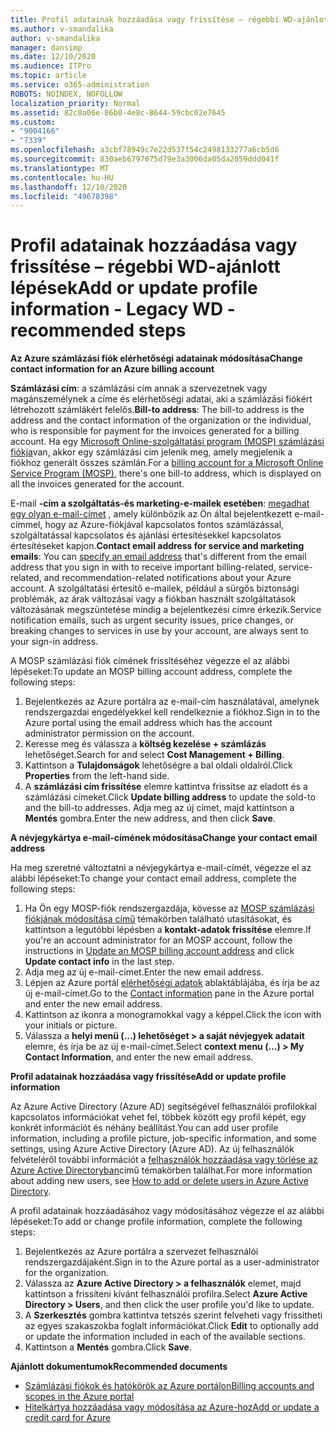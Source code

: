 ```yaml
---
title: Profil adatainak hozzáadása vagy frissítése – régebbi WD-ajánlott lépések
ms.author: v-smandalika
author: v-smandalika
manager: dansimp
ms.date: 12/10/2020
ms.audience: ITPro
ms.topic: article
ms.service: o365-administration
ROBOTS: NOINDEX, NOFOLLOW
localization_priority: Normal
ms.assetid: 82c0a06e-86b0-4e8c-8644-59cbc02e7645
ms.custom:
- "9004166"
- "7339"
ms.openlocfilehash: a3cbf78949c7e22d537f54c2498133277a6cb5d6
ms.sourcegitcommit: 830aeb6797075d79e3a3006da05da2059ddd041f
ms.translationtype: MT
ms.contentlocale: hu-HU
ms.lasthandoff: 12/10/2020
ms.locfileid: "49678398"
---
```

# <a name="add-or-update-profile-information---legacy-wd---recommended-steps"></a><span data-ttu-id="d3a10-102">Profil adatainak hozzáadása vagy frissítése – régebbi WD-ajánlott lépések</span><span class="sxs-lookup"><span data-stu-id="d3a10-102">Add or update profile information - Legacy WD - recommended steps</span></span>

<span data-ttu-id="d3a10-103">**Az Azure számlázási fiók elérhetőségi adatainak módosítása**</span><span class="sxs-lookup"><span data-stu-id="d3a10-103">**Change contact information for an Azure billing account**</span></span>

<span data-ttu-id="d3a10-104">**Számlázási cím**: a számlázási cím annak a szervezetnek vagy magánszemélynek a címe és elérhetőségi adatai, aki a számlázási fiókért létrehozott számlákért felelős.</span><span class="sxs-lookup"><span data-stu-id="d3a10-104">**Bill-to address**: The bill-to address is the address and the contact information of the organization or the individual, who is responsible for payment for the invoices generated for a billing account.</span></span> <span data-ttu-id="d3a10-105">Ha egy [Microsoft Online-szolgáltatási program (MOSP) számlázási fiókja](https://docs.microsoft.com/azure/cost-management-billing/manage/change-azure-account-profile#update-an-mosp-billing-account-address)van, akkor egy számlázási cím jelenik meg, amely megjelenik a fiókhoz generált összes számlán.</span><span class="sxs-lookup"><span data-stu-id="d3a10-105">For a [billing account for a Microsoft Online Service Program (MOSP)](https://docs.microsoft.com/azure/cost-management-billing/manage/change-azure-account-profile#update-an-mosp-billing-account-address), there's one bill-to address, which is displayed on all the invoices generated for the account.</span></span>

<span data-ttu-id="d3a10-106">E-mail **-cím a szolgáltatás-és marketing-e-mailek esetében**: [megadhat egy olyan e-mail-címet](https://docs.microsoft.com/azure/cost-management-billing/manage/change-azure-account-profile#change-your-contact-email-address) , amely különbözik az Ön által bejelentkezett e-mail-címmel, hogy az Azure-fiókjával kapcsolatos fontos számlázással, szolgáltatással kapcsolatos és ajánlási értesítésekkel kapcsolatos értesítéseket kapjon.</span><span class="sxs-lookup"><span data-stu-id="d3a10-106">**Contact email address for service and marketing emails**: You can [specify an email address](https://docs.microsoft.com/azure/cost-management-billing/manage/change-azure-account-profile#change-your-contact-email-address) that's different from the email address that you sign in with to receive important billing-related, service-related, and recommendation-related notifications about your Azure account.</span></span> <span data-ttu-id="d3a10-107">A szolgáltatási értesítő e-mailek, például a sürgős biztonsági problémák, az árak változásai vagy a fiókban használt szolgáltatások változásának megszüntetése mindig a bejelentkezési címre érkezik.</span><span class="sxs-lookup"><span data-stu-id="d3a10-107">Service notification emails, such as urgent security issues, price changes, or breaking changes to services in use by your account, are always sent to your sign-in address.</span></span>

<span data-ttu-id="d3a10-108">A MOSP számlázási fiók címének frissítéséhez végezze el az alábbi lépéseket:</span><span class="sxs-lookup"><span data-stu-id="d3a10-108">To update an MOSP billing account address, complete the following steps:</span></span>
1. <span data-ttu-id="d3a10-109">Bejelentkezés az Azure portálra az e-mail-cím használatával, amelynek rendszergazdai engedélyekkel kell rendelkeznie a fiókhoz.</span><span class="sxs-lookup"><span data-stu-id="d3a10-109">Sign in to the Azure portal using the email address which has the account administrator permission on the account.</span></span>
2. <span data-ttu-id="d3a10-110">Keresse meg és válassza a **költség kezelése + számlázás** lehetőséget.</span><span class="sxs-lookup"><span data-stu-id="d3a10-110">Search for and select **Cost Management + Billing**.</span></span> 
3. <span data-ttu-id="d3a10-111">Kattintson a **Tulajdonságok** lehetőségre a bal oldali oldalról.</span><span class="sxs-lookup"><span data-stu-id="d3a10-111">Click **Properties** from the left-hand side.</span></span> 
4. <span data-ttu-id="d3a10-112">A **számlázási cím frissítése** elemre kattintva frissítse az eladott és a számlázási címeket.</span><span class="sxs-lookup"><span data-stu-id="d3a10-112">Click **Update billing address** to update the sold-to and the bill-to addresses.</span></span> <span data-ttu-id="d3a10-113">Adja meg az új címet, majd kattintson a **Mentés** gombra.</span><span class="sxs-lookup"><span data-stu-id="d3a10-113">Enter the new address, and then click **Save**.</span></span>

<span data-ttu-id="d3a10-114">**A névjegykártya e-mail-címének módosítása**</span><span class="sxs-lookup"><span data-stu-id="d3a10-114">**Change your contact email address**</span></span> 

<span data-ttu-id="d3a10-115">Ha meg szeretné változtatni a névjegykártya e-mail-címét, végezze el az alábbi lépéseket:</span><span class="sxs-lookup"><span data-stu-id="d3a10-115">To change your contact email address, complete the following steps:</span></span>
1. <span data-ttu-id="d3a10-116">Ha Ön egy MOSP-fiók rendszergazdája, kövesse az [MOSP számlázási fiókjának módosítása című](https://docs.microsoft.com/azure/cost-management-billing/manage/change-azure-account-profile#update-an-mosp-billing-account-address) témakörben található utasításokat, és kattintson a legutóbbi lépésben a **kontakt-adatok frissítése** elemre.</span><span class="sxs-lookup"><span data-stu-id="d3a10-116">If you're an account administrator for an MOSP account, follow the instructions in [Update an MOSP billing account address](https://docs.microsoft.com/azure/cost-management-billing/manage/change-azure-account-profile#update-an-mosp-billing-account-address) and click **Update contact info** in the last step.</span></span> 
2. <span data-ttu-id="d3a10-117">Adja meg az új e-mail-címet.</span><span class="sxs-lookup"><span data-stu-id="d3a10-117">Enter the new email address.</span></span> 
3. <span data-ttu-id="d3a10-118">Lépjen az Azure portál [elérhetőségi adatok](https://ms.portal.azure.com/) ablaktáblájába, és írja be az új e-mail-címet.</span><span class="sxs-lookup"><span data-stu-id="d3a10-118">Go to the [Contact information](https://ms.portal.azure.com/) pane in the Azure portal and enter the new email address.</span></span> 
4. <span data-ttu-id="d3a10-119">Kattintson az ikonra a monogramokkal vagy a képpel.</span><span class="sxs-lookup"><span data-stu-id="d3a10-119">Click the icon with your initials or picture.</span></span> 
5. <span data-ttu-id="d3a10-120">Válassza a **helyi menü (...) lehetőséget > a saját névjegyek adatait** elemre, és írja be az új e-mail-címet.</span><span class="sxs-lookup"><span data-stu-id="d3a10-120">Select **context menu (...) > My Contact Information**, and enter the new email address.</span></span>

<span data-ttu-id="d3a10-121">**Profil adatainak hozzáadása vagy frissítése**</span><span class="sxs-lookup"><span data-stu-id="d3a10-121">**Add or update profile information**</span></span>

<span data-ttu-id="d3a10-122">Az Azure Active Directory (Azure AD) segítségével felhasználói profilokkal kapcsolatos információkat vehet fel, többek között egy profil képét, egy konkrét információt és néhány beállítást.</span><span class="sxs-lookup"><span data-stu-id="d3a10-122">You can add user profile information, including a profile picture, job-specific information, and some settings, using Azure Active Directory (Azure AD).</span></span> <span data-ttu-id="d3a10-123">Az új felhasználók felvételéről további információt a [felhasználók hozzáadása vagy törlése az Azure Active Directoryban](https://docs.microsoft.com/azure/active-directory/fundamentals/add-users-azure-active-directory)című témakörben találhat.</span><span class="sxs-lookup"><span data-stu-id="d3a10-123">For more information about adding new users, see [How to add or delete users in Azure Active Directory](https://docs.microsoft.com/azure/active-directory/fundamentals/add-users-azure-active-directory).</span></span>

<span data-ttu-id="d3a10-124">A profil adatainak hozzáadásához vagy módosításához végezze el az alábbi lépéseket:</span><span class="sxs-lookup"><span data-stu-id="d3a10-124">To add or change profile information, complete the following steps:</span></span>

1. <span data-ttu-id="d3a10-125">Bejelentkezés az Azure portálra a szervezet felhasználói rendszergazdájaként.</span><span class="sxs-lookup"><span data-stu-id="d3a10-125">Sign in to the Azure portal as a user-administrator for the organization.</span></span>
2. <span data-ttu-id="d3a10-126">Válassza az **Azure Active Directory > a felhasználók** elemet, majd kattintson a frissíteni kívánt felhasználói profilra.</span><span class="sxs-lookup"><span data-stu-id="d3a10-126">Select **Azure Active Directory > Users**, and then click the user profile you'd like to update.</span></span> 
3. <span data-ttu-id="d3a10-127">A **Szerkesztés** gombra kattintva tetszés szerint felveheti vagy frissítheti az egyes szakaszokba foglalt információkat.</span><span class="sxs-lookup"><span data-stu-id="d3a10-127">Click **Edit** to optionally add or update the information included in each of the available sections.</span></span> 
4. <span data-ttu-id="d3a10-128">Kattintson a **Mentés** gombra.</span><span class="sxs-lookup"><span data-stu-id="d3a10-128">Click **Save**.</span></span>

<span data-ttu-id="d3a10-129">**Ajánlott dokumentumok**</span><span class="sxs-lookup"><span data-stu-id="d3a10-129">**Recommended documents**</span></span>

- [<span data-ttu-id="d3a10-130">Számlázási fiókok és hatókörök az Azure portálon</span><span class="sxs-lookup"><span data-stu-id="d3a10-130">Billing accounts and scopes in the Azure portal</span></span>](https://docs.microsoft.com/azure/cost-management-billing/manage/view-all-accounts) 
- [<span data-ttu-id="d3a10-131">Hitelkártya hozzáadása vagy módosítása az Azure-hoz</span><span class="sxs-lookup"><span data-stu-id="d3a10-131">Add or update a credit card for Azure</span></span>](https://docs.microsoft.com/azure/cost-management-billing/manage/change-credit-card)


